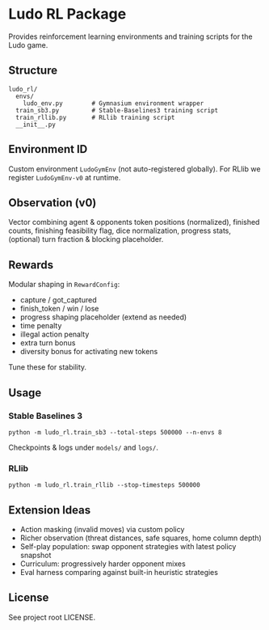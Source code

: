 # Ludo RL Package

Provides reinforcement learning environments and training scripts for the Ludo game.

## Structure
```
ludo_rl/
  envs/
    ludo_env.py        # Gymnasium environment wrapper
  train_sb3.py         # Stable-Baselines3 training script
  train_rllib.py       # RLlib training script
  __init__.py
```

## Environment ID
Custom environment `LudoGymEnv` (not auto-registered globally). For RLlib we register `LudoGymEnv-v0` at runtime.

## Observation (v0)
Vector combining agent & opponents token positions (normalized), finished counts, finishing feasibility flag, dice normalization, progress stats, (optional) turn fraction & blocking placeholder.

## Rewards
Modular shaping in `RewardConfig`:
- capture / got_captured
- finish_token / win / lose
- progress shaping placeholder (extend as needed)
- time penalty
- illegal action penalty
- extra turn bonus
- diversity bonus for activating new tokens

Tune these for stability.

## Usage
### Stable Baselines 3
```
python -m ludo_rl.train_sb3 --total-steps 500000 --n-envs 8
```
Checkpoints & logs under `models/` and `logs/`.

### RLlib
```
python -m ludo_rl.train_rllib --stop-timesteps 500000
```

## Extension Ideas
- Action masking (invalid moves) via custom policy
- Richer observation (threat distances, safe squares, home column depth)
- Self-play population: swap opponent strategies with latest policy snapshot
- Curriculum: progressively harder opponent mixes
- Eval harness comparing against built-in heuristic strategies

## License
See project root LICENSE.
